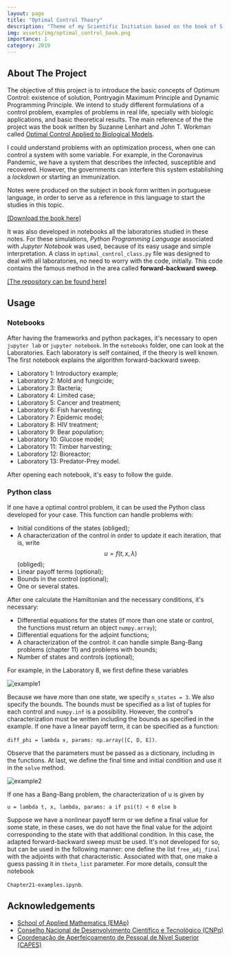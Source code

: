 ```yaml
---
layout: page
title: "Optimal Control Theory"
description: "Theme of my Scientific Initiation based on the book of S. Lenhart and J. Workman. It was developed a reference text in portuguese and notebooks with applications in the topics."
img: assets/img/optimal_control_book.png
importance: 1
category: 2019
---
```


## About The Project

The objective of this project is to introduce the basic concepts of Optimum Control: existence of solution, Pontryagin Maximum Principle and Dynamic  Programming Principle. 
We intend to study different formulations of a control problem, examples of problems in real life, specially with biologic applications, and basic theoretical results. 
The main reference of the the project was the book written by Suzanne Lenhart and John T. Workman called
[Optimal Control Applied to Biological Models](https://www.routledge.com/Optimal-Control-Applied-to-Biological-Models/Lenhart-Workman/p/book/9781584886402#:~:text=Optimal%20Control%20Applied%20to%20Biological%20Models%20thoroughly%20develops%20the%20mathematical,this%20theory%20to%20biological%20models.&text=In%20addition%2C%20the%20authors%20introduce,partial%20differential%20equations%20(PDEs).).

I could understand problems with an optimization process, when one can control a system with some variable. 
For example, in the Coronavirus Pandemic, we have a system that describes the infected, susceptible and recovered. 
However, the governments can interfere this system establishing a *lockdown* or starting an immunization. 

Notes were produced on the subject in book form written in portuguese language, in order to serve as a reference in this language to start the studies in this topic. 

[[Download the book here]](https://github.com/lucasmoschen/Optimal_Control_Biological/blob/master/notes/book.pdf)

It was also developed in notebooks all the laboratories studied in these notes. 
For these simulations, *Python Programming Language* associated with *Jupyter Notebook* was used, because of its easy usage and simple interpretation. 
A class in `optimal_control_class.py` file was designed to deal with all laboratories, no need to worry with the code, initially. 
This code contains the famous method in the area called **forward-backward sweep**.

[[The repository can be found here]](https://github.com/lucasmoschen/optimal-control-biological)

## Usage

### Notebooks 

After having the frameworks and python packages, it's necessary to open `jupyter lab` or `jupyter notebook`. 
In the `notebooks` folder, one can look at the Laboratories. 
Each laboratory is self contained, if the theory is well known. 
The first notebook explains the algorithm forward-backward sweep. 

- Laboratory 1: Introductory example; 
- Laboratory 2: Mold and fungicide;
- Laboratory 3: Bacteria; 
- Laboratory 4: Limited case; 
- Laboratory 5: Cancer and treatment; 
- Laboratory 6: Fish harvesting; 
- Laboratory 7: Epidemic model; 
- Laboratory 8: HIV treatment; 
- Laboratory 9: Bear population; 
- Laboratory 10: Glucose model; 
- Laboratory 11: Timber harvesting; 
- Laboratory 12: Bioreactor; 
- Laboratory 13: Predator-Prey model. 

After opening each notebook, it's easy to follow the guide. 

### Python class

If one have a optimal control problem, it can be used the Python class developed for your case. 
This function can handle problems with: 

- Initial conditions of the states (obliged); 
- A characterization of the control in order to update it each iteration, that is, write $$u = f(t, x, \lambda)$$ (obliged); 
- Linear payoff terms (optional); 
- Bounds in the control (optional); 
- One or several states.

After one calculate the Hamiltonian and the necessary conditions, it's necessary: 

- Differential equations for the states (if more than one state or control, the functions must return an object `numpy.array`); 
- Differential equations for the adjoint functions; 
- A characterization of the control: it can handle simple Bang-Bang problems (chapter 11) and problems with bounds; 
- Number of states and controls (optional); 

For example, in the Laboratory 8, we first define these variables 

![example1](/assets/images/example-1.png)

Because we have more than one state, we specify `n_states = 3`. We also specify the bounds. 
The bounds must be specified as a list of tuples for each control and `numpy.inf` is a possibility. 
However, the control's characterization must be written including the bounds as specified in the example. 
If one have a linear payoff term, it can be specified as a function: 

`diff_phi = lambda x, params: np.array([C, D, E])`. 

Observe that the parameters must be passed as a dictionary, including in the functions. 
At last, we define the final time and initial condition and use it in the `solve` method. 

![example2](/assets/images/example-2.png)

If one has a Bang-Bang problem, the characterization of u is given by 

`u = lambda t, x, lambda, params: a if psi(t) < 0 else b` 

Suppose we have a nonlinear payoff term or we define a final value for some state, in these cases, we do not have the final value for the adjoint corresponding to the state with that additional condition. 
In this case, the adapted forward-backward sweep must be used. 
It's not developed for so, but can be used in the following manner: one define the list `free_adj_final` with the adjoints with that characteristic. 
Associated with that, one make a guess passing it in `theta_list` parameter. For more details, consult the notebook 

`Chapter21-examples.ipynb`. 

## Acknowledgements

* [School of Applied Mathematics (EMAp)](https://emap.fgv.br)
* [Conselho Nacional de Desenvolvimento Científico e Tecnológico (CNPq)](https://www.gov.br/cnpq/pt-br)
* [Coordenação de Aperfeiçoamento de Pessoal de Nível Superior (CAPES)](https://www.gov.br/capes/pt-br)